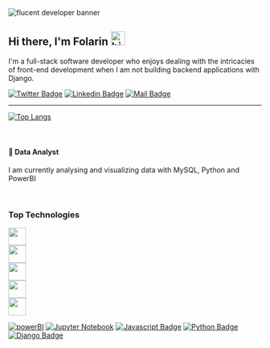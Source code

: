 <img src="https://res.cloudinary.com/dzdyzl4r5/image/upload/v1686382414/flucent_developer_banner_slbgbj.png" alt="flucent developer banner">

## Hi there, I'm Folarin <img src="https://user-images.githubusercontent.com/1303154/88677602-1635ba80-d120-11ea-84d8-d263ba5fc3c0.gif" width="28px" height="28px" alt="hi">

I'm a full-stack software developer who enjoys dealing with the intricacies of front-end development when I am not building backend applications with Django.

[![Twitter Badge](https://img.shields.io/badge/-@ftogungbemi-1ca0f1?style=flat&labelColor=1ca0f1&logo=twitter&logoColor=white&link=https://twitter.com/ftogungbemi)](https://twitter.com/ftogungbemi)  [![Linkedin Badge](https://img.shields.io/badge/-ftogungbemi-0e76a8?style=flat&labelColor=0e76a8&logo=linkedin&logoColor=white)](https://www.linkedin.com/in/folarin-ogungbemi/) [![Mail Badge](https://img.shields.io/badge/-ftogungbemi-c0392b?style=flat&labelColor=c0392b&logo=gmail&logoColor=white)](mailto:ftogungbemi@gmail.com)

---
[![Top Langs](https://github-readme-stats.vercel.app/api/top-langs/?username=folarin-ogungbemi&layout=compact&theme=buefy&card_width=400&langs_count=8)](https://github.com/anuraghazra/github-readme-stats)
<br /><br /><br />
<!-- Current -->
#### 🌱 Data Analyst
I am currently analysing and visualizing data with MySQL, Python and PowerBI

<br />
<!-- Tecnologies -->

### Top Technologies

<a href="https://skillicons.dev">
    <img height="35" src="https://skillicons.dev/icons?i=html,css,bootstrap,tailwind,figma,ai&theme=light" />
</a>
<br>
<a href="https://skillicons.dev">
    <img height="35" src="https://skillicons.dev/icons?i=js,ts,react,redux,vite&theme=light" />
</a>
<br>
<a href="https://skillicons.dev">
    <img height="35" src="https://skillicons.dev/icons?i=py,django,flask,mysql,postgres" />
</a>
<br>
<a href="https://skillicons.dev">
    <img height="35" src="https://skillicons.dev/icons?i=aws,heroku,git,github" />
</a>
<br>
<a href="https://skillicons.dev">
    <img height="35" src="https://skillicons.dev/icons?i=c,linux,vscode" />
</a>

[![powerBI](https://img.shields.io/badge/powerBI-yellow?style=for-the-badge&labelColor=black&logo=power&logoColor=61DBFB)](#)
[![Jupyter Notebook](https://img.shields.io/badge/jupyter-61DBFB?style=for-the-badge&logo=jupyter&logoColor=white)](#)
[![Javascript Badge](https://img.shields.io/badge/numpy-F0DB4F?style=for-the-badge&logo=numpy&logoColor=white)](#)
[![Python Badge](https://img.shields.io/badge/Matplotlib-007acc?style=for-the-badge&logo=Matplotlib&logoColor=black)](#)
[![Django Badge](https://img.shields.io/badge/pandas-008000?style=for-the-badge&logo=pandas&logoColor=white)](#)


<!--
**folarin-ogungbemi/folarin-ogungbemi** is a ✨ _special_ ✨ repository because its `README.md` (this file) appears on your GitHub profile.

Here are some ideas to get you started:

- 🔭 I’m currently working on ...
- 🌱 I’m currently learning ...
- 👯 I’m looking to collaborate on ...
- 🤔 I’m looking for help with ...
- 💬 Ask me about ...
- 📫 How to reach me: ...
- 😄 Pronouns: ...
- ⚡ Fun fact: ...
-->
